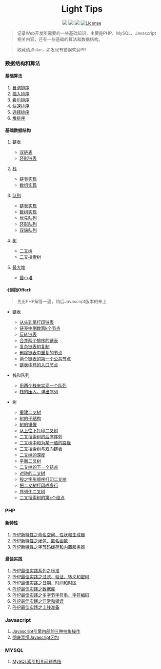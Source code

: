 <h1 align="center">Light Tips</h1>

<p align="center">
<a href="https://github.com/xx19941215/webBlog"><img src="https://img.shields.io/github/forks/xx19941215/webBlog.svg"></a>
<a href="https://github.com/xx19941215/webBlog"><img src="https://img.shields.io/github/stars/xx19941215/webBlog.svg"></a>
<a href="https://github.com/xx19941215/webBlog"><img src="https://img.shields.io/badge/php-7.0%2B-blue.svg""></a>
<a href="https://opensource.org/licenses/MIT"><img src="https://img.shields.io/cocoapods/l/AFNetworking.svg" alt="License"></a>
</p>

> 记录Web开发所需要的一些基础知识，主要是PHP、MySQL、Javascript相关内容，还有一些基础的算法和数据结构。

> 收藏请点star，如发现有错误欢迎PR

### 数据结构和算法

#### 基础算法
1. [冒泡排序](https://github.com/xx19941215/webBlog/blob/master/algorithm/sort/bubbleSort/bubbleSort.php)
2. [插入排序](https://github.com/xx19941215/webBlog/blob/master/algorithm/sort/insertSort/insertSort.php)
3. [希尔排序](https://github.com/xx19941215/webBlog/blob/master/algorithm/sort/shellSort/shellSort.php)
4. [快速排序](https://github.com/xx19941215/webBlog/blob/master/algorithm/sort/quickSort/quickSort.php)
5. [选择排序](https://github.com/xx19941215/webBlog/blob/master/algorithm/sort/selectSort/selectSort.php)
6. [堆排序](algorithm/sort/selectSort/selectSort.php)


#### 基础数据结构

1. [链表](https://github.com/xx19941215/webBlog/blob/master/dataStructure/LinkedList/LinkedList.php)
   - [双链表](https://github.com/xx19941215/webBlog/blob/master/dataStructure/DoubleLinkedList/DoubleLinkedList.php)
   - [环形链表](https://github.com/xx19941215/webBlog/blob/master/dataStructure/CircularLinkedList/CircularLinkedList.php)
2. [栈](https://github.com/xx19941215/webBlog/blob/master/dataStructure/Stack/StackInterface.php)
   - [链表实现](https://github.com/xx19941215/webBlog/blob/master/dataStructure/Stack/LinkedListStack.php)
   - [数组实现](https://github.com/xx19941215/webBlog/blob/master/dataStructure/Stack/ArrStack.php)
3. [队列](https://github.com/xx19941215/webBlog/blob/master/dataStructure/Queue/QueueInterface.php)
   - [链表实现](https://github.com/xx19941215/webBlog/blob/master/dataStructure/Queue/LinkedListQueue.php)
   - [数组实现](https://github.com/xx19941215/webBlog/blob/master/dataStructure/Queue/ArrQueue.php)
   - [优先队列](https://github.com/xx19941215/webBlog/blob/master/dataStructure/Queue/LinkedListPriorityQueue.php)
   - [环形队列](https://github.com/xx19941215/webBlog/blob/master/dataStructure/Queue/CircularQueue.php)
   - [双端队列](https://github.com/xx19941215/webBlog/blob/master/dataStructure/Queue/LinkedListDeQueue.php)   
4. [树](https://github.com/xx19941215/webBlog/blob/master/dataStructure/Tree/Tree.php)
   - [二叉树](https://github.com/xx19941215/webBlog/blob/master/dataStructure/Tree/BinaryTree.php)
   - [二叉搜索树](dataStructure/Tree/BST.php)

5. [最大堆](dataStructure/Heap/MaxHeap.php)
   - [最小堆](dataStructure/Heap/MinHeap.php)


   
#### 《剑指Offer》

> 先用PHP解答一遍，稍后Javascript版本的奉上

- 链表
  - [从头到尾打印链表](https://github.com/xx19941215/webBlog/blob/master/offer/LinkedList/1.php)
  - [链表中倒数第k个节点](https://github.com/xx19941215/webBlog/blob/master/offer/LinkedList/2.php)
  - [反转链表](https://github.com/xx19941215/webBlog/blob/master/offer/LinkedList/3.php)
  - [合并两个排序的链表](https://github.com/xx19941215/webBlog/blob/master/offer/LinkedList/4.php)
  - [复杂链表的复制](https://github.com/xx19941215/webBlog/blob/master/offer/LinkedList/5.php)
  - [删除链表中重复的节点](https://github.com/xx19941215/webBlog/blob/master/offer/LinkedList/6.php)
  - [两个链表的第一个公共节点](https://github.com/xx19941215/webBlog/blob/master/offer/LinkedList/7.php)
  - [链表中环的入口节点](https://github.com/xx19941215/webBlog/blob/master/offer/LinkedList/8.php)
  
- 栈和队列 
  - [用两个栈来实现一个队列](https://github.com/xx19941215/webBlog/blob/master/offer/Stack&Queue/2.php)
  - [栈的压入、弹出序列](https://github.com/xx19941215/webBlog/blob/master/offer/Stack&Queue/1.php)

- 树
  - [重建二叉树](https://github.com/xx19941215/webBlog/blob/master/offer/Tree/1.php)
  - [树的子结构](https://github.com/xx19941215/webBlog/blob/master/offer/Tree/2.php)
  - [树的镜像](https://github.com/xx19941215/webBlog/blob/master/offer/Tree/3.php)
  - [从上往下打印二叉树](https://github.com/xx19941215/webBlog/blob/master/offer/Tree/4.php)
  - [二叉搜索树的后序序列](https://github.com/xx19941215/webBlog/blob/master/offer/Tree/5.php)
  - [二叉树中和为某一值的路径](https://github.com/xx19941215/webBlog/blob/master/offer/Tree/6.php)
  - [二叉搜索树与双向链表](https://github.com/xx19941215/webBlog/blob/master/offer/Tree/7.php)
  - [二叉树的深度](https://github.com/xx19941215/webBlog/blob/master/offer/Tree/8.php)
  - [平衡二叉树](https://github.com/xx19941215/webBlog/blob/master/offer/Tree/9.php)
  - [二叉树的下一个结点](https://github.com/xx19941215/webBlog/blob/master/offer/Tree/10.php)
  - [对称的二叉树](https://github.com/xx19941215/webBlog/blob/master/offer/Tree/11.php)
  - [按之字形顺序打印二叉树](https://github.com/xx19941215/webBlog/blob/master/offer/Tree/12.php)
  - [把二叉树打印成多行](https://github.com/xx19941215/webBlog/blob/master/offer/Tree/13.php)
  - [序列化二叉树](https://github.com/xx19941215/webBlog/blob/master/offer/Tree/14.php)
  - [二叉搜索树的第k个结点](https://github.com/xx19941215/webBlog/blob/master/offer/Tree/15.php)


### PHP

#### 新特性
1. [PHP新特性之命名空间、性状和生成器](https://github.com/xx19941215/webBlog/issues/1)
2. [PHP新特性之闭包、匿名函数](https://github.com/xx19941215/webBlog/issues/2)
3. [PHP新特性之字节码缓存和内置服务器](https://github.com/xx19941215/webBlog/issues/3)

#### 最佳实践

1. [PHP最佳实践系列之标准](https://github.com/xx19941215/webBlog/issues/4)
2. [PHP最佳实践之过滤、验证、转义和密码](https://github.com/xx19941215/webBlog/issues/5)
3. [PHP最佳实践之日期、时间和时区](https://github.com/xx19941215/webBlog/issues/6)
4. [PHP最佳实践之数据库](https://github.com/xx19941215/webBlog/issues/7)
5. [PHP最佳实践之多字节字符串、字符编码](https://github.com/xx19941215/webBlog/issues/8)
6. [PHP最佳实践之异常和错误](https://github.com/xx19941215/webBlog/issues/11)
7. [PHP最佳实践之上线准备](https://github.com/xx19941215/webBlog/issues/12)


### Javascript
1. [Javascript引擎内部的三种抽象操作](https://github.com/xx19941215/webBlog/issues/9)
2. [彻底弄懂Javascript闭包](https://github.com/xx19941215/webBlog/issues/10)

### MYSQL
1. [MySQL索引相关问题总结](https://github.com/xx19941215/webBlog/issues/13)
